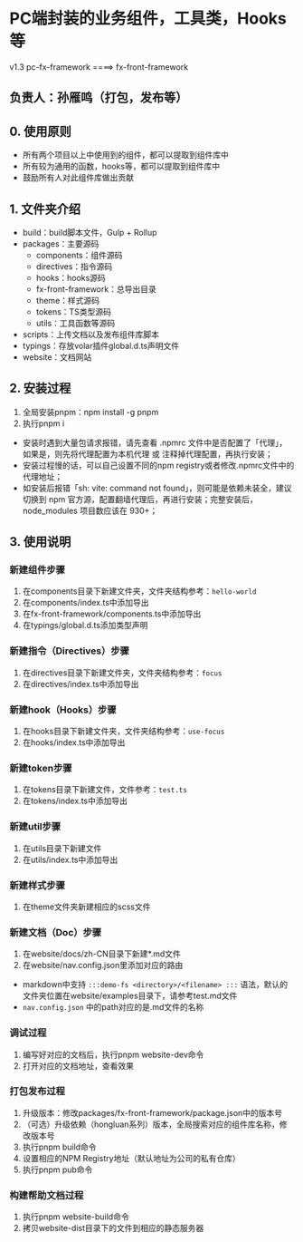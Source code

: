 # PC端封装的业务组件，工具类，Hooks等

v1.3  pc-fx-framework ====> fx-front-framework

## 负责人：孙雁鸣（打包，发布等）

## 0. 使用原则
- 所有两个项目以上中使用到的组件，都可以提取到组件库中
- 所有较为通用的函数，hooks等，都可以提取到组件库中
- 鼓励所有人对此组件库做出贡献

## 1. 文件夹介绍
- build：build脚本文件，Gulp + Rollup
- packages：主要源码
  - components：组件源码
  - directives：指令源码
  - hooks：hooks源码
  - fx-front-framework：总导出目录
  - theme：样式源码
  - tokens：TS类型源码
  - utils：工具函数等源码
- scripts：上传文档以及发布组件库脚本
- typings：存放volar插件global.d.ts声明文件
- website：文档网站

## 2. 安装过程
1. 全局安装pnpm：npm install -g pnpm
2. 执行pnpm i

- 安装时遇到大量包请求报错，请先查看 .npmrc 文件中是否配置了「代理」，如果是，则先将代理配置为本机代理 或 注释掉代理配置，再执行安装；
- 安装过程慢的话，可以自己设置不同的npm registry或者修改.npmrc文件中的代理地址；
- 如安装后报错「sh: vite: command not found」，则可能是依赖未装全，建议切换到 npm 官方源，配置翻墙代理后，再进行安装；完整安装后，node_modules 项目数应该在 930+；

## 3. 使用说明

### 新建组件步骤
1. 在components目录下新建文件夹，文件夹结构参考：`hello-world`
2. 在components/index.ts中添加导出
3. 在fx-front-framework/components.ts中添加导出
4. 在typings/global.d.ts添加类型声明

### 新建指令（Directives）步骤
1. 在directives目录下新建文件夹，文件夹结构参考：`focus`
2. 在directives/index.ts中添加导出

### 新建hook（Hooks）步骤
1. 在hooks目录下新建文件夹，文件夹结构参考：`use-focus`
2. 在hooks/index.ts中添加导出

### 新建token步骤
1. 在tokens目录下新建文件，文件参考：`test.ts`
2. 在tokens/index.ts中添加导出

### 新建util步骤
1. 在utils目录下新建文件
2. 在utils/index.ts中添加导出

### 新建样式步骤
1. 在theme文件夹新建相应的scss文件

### 新建文档（Doc）步骤
1. 在website/docs/zh-CN目录下新建*.md文件
2. 在website/nav.config.json里添加对应的路由
  - markdown中支持 `:::demo-fs <directory>/<filename> :::` 语法，默认的文件夹位置在website/examples目录下，请参考test.md文件
  - `nav.config.json` 中的path对应的是.md文件的名称


### 调试过程
1. 编写好对应的文档后，执行pnpm website-dev命令
2. 打开对应的文档地址，查看效果

### 打包发布过程
1. 升级版本：修改packages/fx-front-framework/package.json中的版本号
2. （可选）升级依赖（hongluan系列）版本，全局搜索对应的组件库名称，修改版本号
3. 执行pnpm build命令
4. 设置相应的NPM Registry地址（默认地址为公司的私有仓库）
5. 执行pnpm pub命令

### 构建帮助文档过程
1. 执行pnpm website-build命令
2. 拷贝website-dist目录下的文件到相应的静态服务器
